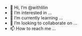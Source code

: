 - 👋 Hi, I’m @withlilin
- 👀 I’m interested in ...
- 🌱 I’m currently learning ...
- 💞️ I’m looking to collaborate on ...
- 📫 How to reach me ...

<!---
withlilin/withlilin is a ✨ special ✨ repository because its `README.md` (this file) appears on your GitHub profile.
You can click the Preview link to take a look at your changes.
--->
